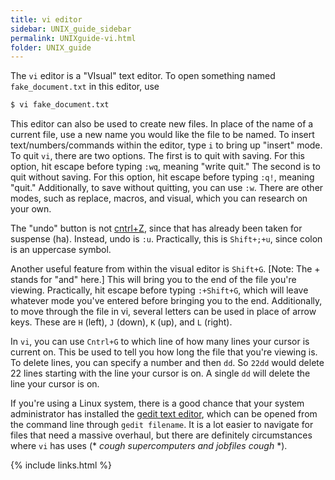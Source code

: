 ```yaml
---
title: vi editor
sidebar: UNIX_guide_sidebar
permalink: UNIXguide-vi.html
folder: UNIX_guide
---
```


The `vi` editor is a "VIsual" text editor.
To open something named `fake_document.txt` in this editor, use
```bash
$ vi fake_document.txt
```
This editor can also be used to create new files.
In place of the name of a current file, use a new name you would like the file
to be named.
To insert text/numbers/commands within the editor, type `i` to bring up
"insert" mode.
To quit `vi`, there are two options.
The first is to quit with saving.
For this option, hit escape before typing `:wq`, meaning "write quit."
The second is to quit without saving.
For this option, hit escape before typing `:q!`, meaning "quit."
Additionally, to save without quitting, you can use `:w`.
There are other modes, such as replace, macros, and visual, which you can
research on your own.

The "undo" button is not [cntrl+Z](UNIXguide-cntrl-z.html), since that has
already been taken for suspense (ha).
Instead, undo is `:u`.
Practically, this is `Shift+;+u`, since colon is an uppercase symbol.

Another useful feature from within the visual editor is `Shift+G`.
[Note: The + stands for "and" here.]
This will bring you to the end of the file you're viewing.
Practically, hit escape before typing `:+Shift+G`, which will leave whatever
mode you've entered before bringing you to the end.
Additionally, to move through the file in vi, several letters can be used in
place of arrow keys.
These are `H` (left), `J` (down), `K` (up), and `L` (right).

In `vi`, you can use `Cntrl+G` to which line of how many lines your cursor is
current on.
This be used to tell you how long the file that you're viewing is.
To delete lines, you can specify a number and then `dd`.
So `22dd` would delete 22 lines starting with the line your cursor is on.
A single `dd` will delete the line your cursor is on.

If you're using a Linux system, there is a good chance that your system
administrator has installed the
[gedit text editor](https://help.gnome.org/users/gedit/stable/index.html.en),
which can be opened from the command line through `gedit filename`.
It is a lot easier to navigate for files that need a massive overhaul, but
there are definitely circumstances where `vi` has uses (\* *cough supercomputers
    and jobfiles cough* \*).

{% include links.html %}
